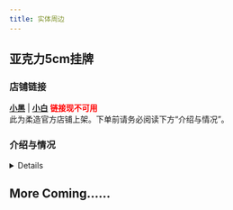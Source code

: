 ```yaml
---
title: 实体周边
---
```


## 亚克力5cm挂牌

### 店铺链接
[**小黑**](https://nowhere.nothing) | [**小白**](https://nowhere.nothing) <font color="red">**链接现不可用**</font>  
此为柔造官方店铺上架。下单前请务必阅读下方“介绍与情况”。

### 介绍与情况
<details>

![image](/img/page/merch/acrylic/1.png)

**镭射效果 GIF 实拍**

![image](/img/page/merch/acrylic/sunlightGif.gif)

**预览图原图**

![image](/img/page/merch/acrylic/demo.png)

**实拍图原图（镭射效果请参考GIF）**

![image](/img/page/merch/acrylic/realShot.png)

![image](/img/page/merch/acrylic/2.png)
</details>

## More Coming……
